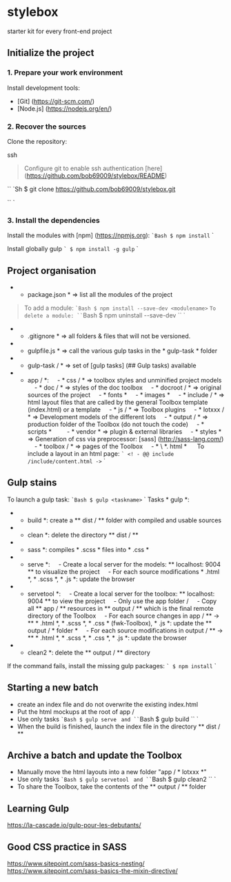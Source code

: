 # stylebox
starter kit for every front-end project


## Initialize the project
### 1. Prepare your work environment
Install development tools:
* [Git] (https://git-scm.com/)
* [Node.js] (https://nodejs.org/en/)
### 2. Recover the sources
Clone the repository:

ssh
> Configure git to enable ssh authentication [here] (https://github.com/bob69009/stylebox/README)

`` `Sh
$ git clone https://github.com/bob69009/stylebox.git


`` `
### 3. Install the dependencies
Install the modules with [npm] (https://npmjs.org):
`` `Bash
$ npm install
`` `

Install globally gulp
`` `
$ npm install -g gulp
`` `
## Project organisation
- * package.json * => list all the modules of the project
> To add a module:
`` `Bash
$ npm install --save-dev <modulename>
`` `
To delete a module:
`` `Bash
$ npm uninstall --save-dev <modulename>
`` `

- * .gitignore * => all folders & files that will not be versioned.
- * gulpfile.js * => call the various gulp tasks in the * gulp-task * folder
- * gulp-task / * => set of [gulp tasks] (## Gulp tasks) available
- * app / *:
    - * css / * => toolbox styles and unminified project models
    - * doc / * => styles of the doc toolbox
    - * docroot / * => original sources of the project
    - * fonts *
    - * images *
    - * include / * => html layout files that are called by the general Toolbox template (index.html) or a template
    - * js / * => Toolbox plugins
    - * lotxxx / * => Development models of the different lots
    - * output / * => production folder of the Toolbox (do not touch the code)
    - * scripts *
        - * vendor * => plugin & external libraries
    - * styles * => Generation of css via preprocessor: [sass] (http://sass-lang.com/)
    - * toolbox / * => pages of the Toolbox
    - * \ *. html *
    
To include a layout in an html page:
`` `
<! - @@ include /include/content.html ->
`` `

## Gulp stains
To launch a gulp task:
`` `Bash
$ gulp <taskname>
`` `
Tasks * gulp *:
- * build *: create a ** dist / ** folder with compiled and usable sources
- * clean *: delete the directory ** dist / **
- * sass *: compiles * .scss * files into * .css *
- * serve *:
    - Create a local server for the models: ** localhost: 9004 ** to visualize the project
    - For each source modifications * .html *, * .scss *, * .js *: update the browser
- * servetool *:
    - Create a local server for the toolbox: ** localhost: 9004 ** to view the project
    - Only use the app folder /
    - Copy all ** app / ** resources in ** output / ** which is the final remote directory of the Toolbox
    - For each source changes in app / ** -> ** * .html *, * .scss *, * .css * (fwk-Toolbox), * .js *: update the ** output / * folder *
    - For each source modifications in output / ** -> ** * .html *, * .scss *, * .css *, * .js *: update the browser
- * clean2 *: delete the ** output / ** directory

If the command fails, install the missing gulp packages:
`` `
$ npm install
`` `

## Starting a new batch

- create an index file and do not overwrite the existing index.html
- Put the html mockups at the root of app /
- Use only tasks
`` `Bash
$ gulp serve
`` `
 and
`` `Bash
$ gulp build
`` `
- When the build is finished, launch the index file in the directory ** dist / **

## Archive a batch and update the Toolbox

- Manually move the html layouts into a new folder "app / * lotxxx *"
- Use only tasks
`` `Bash
$ gulp servetool
`` `
 and
`` `Bash
$ gulp clean2
`` `
- To share the Toolbox, take the contents of the ** output / ** folder

## Learning Gulp
https://la-cascade.io/gulp-pour-les-debutants/

## Good CSS practice in SASS
https://www.sitepoint.com/sass-basics-nesting/
https://www.sitepoint.com/sass-basics-the-mixin-directive/
